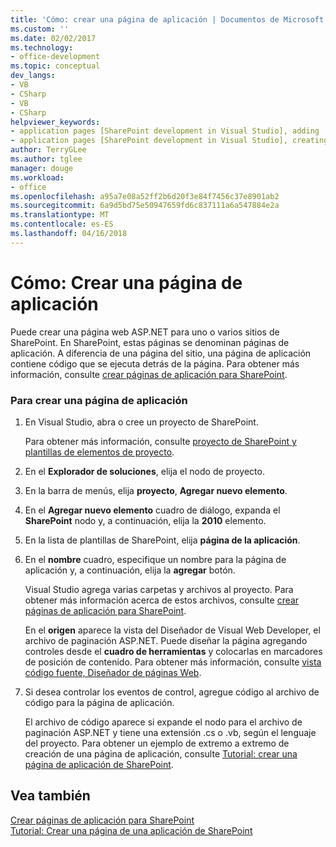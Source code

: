 ```yaml
---
title: 'Cómo: crear una página de aplicación | Documentos de Microsoft'
ms.custom: ''
ms.date: 02/02/2017
ms.technology:
- office-development
ms.topic: conceptual
dev_langs:
- VB
- CSharp
- VB
- CSharp
helpviewer_keywords:
- application pages [SharePoint development in Visual Studio], adding
- application pages [SharePoint development in Visual Studio], creating
author: TerryGLee
ms.author: tglee
manager: douge
ms.workload:
- office
ms.openlocfilehash: a95a7e08a52ff2b6d20f3e84f7456c37e8901ab2
ms.sourcegitcommit: 6a9d5bd75e50947659fd6c837111a6a547884e2a
ms.translationtype: MT
ms.contentlocale: es-ES
ms.lasthandoff: 04/16/2018
---
```

# <a name="how-to-create-an-application-page"></a>Cómo: Crear una página de aplicación
  Puede crear una página web ASP.NET para uno o varios sitios de SharePoint. En SharePoint, estas páginas se denominan páginas de aplicación. A diferencia de una página del sitio, una página de aplicación contiene código que se ejecuta detrás de la página. Para obtener más información, consulte [crear páginas de aplicación para SharePoint](../sharepoint/creating-application-pages-for-sharepoint.md).  
  
### <a name="to-create-an-application-page"></a>Para crear una página de aplicación  
  
1.  En Visual Studio, abra o cree un proyecto de SharePoint.  
  
     Para obtener más información, consulte [proyecto de SharePoint y plantillas de elementos de proyecto](../sharepoint/sharepoint-project-and-project-item-templates.md).  
  
2.  En el **Explorador de soluciones**, elija el nodo de proyecto.  
  
3.  En la barra de menús, elija **proyecto**, **Agregar nuevo elemento**.  
  
4.  En el **Agregar nuevo elemento** cuadro de diálogo, expanda el **SharePoint** nodo y, a continuación, elija la **2010** elemento.  
  
5.  En la lista de plantillas de SharePoint, elija **página de la aplicación**.  
  
6.  En el **nombre** cuadro, especifique un nombre para la página de aplicación y, a continuación, elija la **agregar** botón.  
  
     Visual Studio agrega varias carpetas y archivos al proyecto. Para obtener más información acerca de estos archivos, consulte [crear páginas de aplicación para SharePoint](../sharepoint/creating-application-pages-for-sharepoint.md).  
  
     En el **origen** aparece la vista del Diseñador de Visual Web Developer, el archivo de paginación ASP.NET. Puede diseñar la página agregando controles desde el **cuadro de herramientas** y colocarlas en marcadores de posición de contenido. Para obtener más información, consulte [vista código fuente, Diseñador de páginas Web](http://msdn.microsoft.com/en-us/5911396b-fe51-4150-9ff1-b085f812862f).  
  
7.  Si desea controlar los eventos de control, agregue código al archivo de código para la página de aplicación.  
  
     El archivo de código aparece si expande el nodo para el archivo de paginación ASP.NET y tiene una extensión .cs o .vb, según el lenguaje del proyecto. Para obtener un ejemplo de extremo a extremo de creación de una página de aplicación, consulte [Tutorial: crear una página de aplicación de SharePoint](../sharepoint/walkthrough-creating-a-sharepoint-application-page.md).  
  
## <a name="see-also"></a>Vea también  
 [Crear páginas de aplicación para SharePoint](../sharepoint/creating-application-pages-for-sharepoint.md)   
 [Tutorial: Crear una página de una aplicación de SharePoint](../sharepoint/walkthrough-creating-a-sharepoint-application-page.md)  
  
  